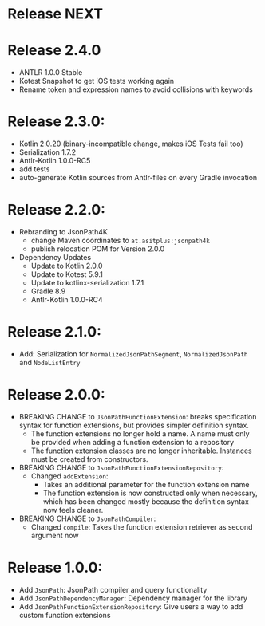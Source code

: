 # Release NEXT

# Release 2.4.0
* ANTLR 1.0.0 Stable
* Kotest Snapshot to get iOS tests working again
* Rename token and expression names to avoid collisions with keywords

# Release 2.3.0:
  * Kotlin 2.0.20 (binary-incompatible change, makes iOS Tests fail too)
  * Serialization 1.7.2
  * Antlr-Kotlin 1.0.0-RC5
  * add tests
  * auto-generate Kotlin sources from Antlr-files on every Gradle invocation

# Release 2.2.0:
- Rebranding to JsonPath4K
  - change Maven coordinates to `at.asitplus:jsonpath4k`
  - publish relocation POM for Version 2.0.0
- Dependency Updates
  - Update to Kotlin 2.0.0
  - Update to Kotest 5.9.1
  - Update to kotlinx-serialization 1.7.1
  - Gradle 8.9
  - Antlr-Kotlin 1.0.0-RC4

# Release 2.1.0:
- Add: Serialization for `NormalizedJsonPathSegment`, `NormalizedJsonPath` and `NodeListEntry`

# Release 2.0.0:
- BREAKING CHANGE to `JsonPathFunctionExtension`: breaks specification syntax for function extensions, but provides simpler definition syntax.
  - The function extensions no longer hold a name. A name must only be provided when adding a function extension to a repository
  - The function extension classes are no longer inheritable. Instances must be created from constructors.
- BREAKING CHANGE to `JsonPathFunctionExtensionRepository`: 
  - Changed `addExtension`: 
    - Takes an additional parameter for the function extension name  
    - The function extension is now constructed only when necessary, which has been changed mostly because the definition syntax now feels cleaner.
- BREAKING CHANGE to `JsonPathCompiler`:
  - Changed `compile`: Takes the function extension retriever as second argument now

# Release 1.0.0:
- Add `JsonPath`: JsonPath compiler and query functionality
- Add `JsonPathDependencyManager`: Dependency manager for the library
- Add `JsonPathFunctionExtensionRepository`: Give users a way to add custom function extensions 

